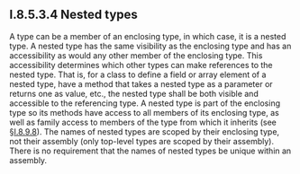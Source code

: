 ## I.8.5.3.4 Nested types

A type can be a member of an enclosing type, in which case, it is a nested type. A nested type has the same visibility as the enclosing type and has an accessibility as would any other member of the enclosing type. This accessibility determines which other types can make references to the nested type. That is, for a class to define a field or array element of a nested type, have a method that takes a nested type as a parameter or returns one as value, etc., the nested type shall be both visible and accessible to the referencing type. A nested type is part of the enclosing type so its methods have access to all members of its enclosing type, as well as family access to members of the type from which it inherits (see §[I.8.9.8](#todo-missing-hyperlink)). The names of nested types are scoped by their enclosing type, not their assembly (only top-level types are scoped by their assembly). There is no requirement that the names of nested types be unique within an assembly.
